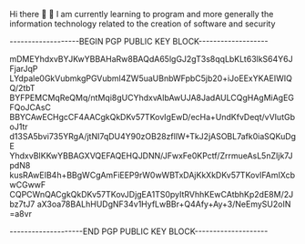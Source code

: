 Hi there 👋
🌱 I am currently learning to program and more generally the information technology related to the creation of software and security

-------------------BEGIN PGP PUBLIC KEY BLOCK-------------------

mDMEYhdxvBYJKwYBBAHaRw8BAQdA65lgGJ2gT3s8qqLbKLt63lkS64Y6JFjarJqP
LYdpale0GkVubmkgPGVubml4ZW5uaUBnbWFpbC5jb20+iJoEExYKAEIWIQQ/2tbT
BYFPEMCMqReQMq/ntMqi8gUCYhdxvAIbAwUJA8JadAULCQgHAgMiAgEGFQoJCAsC
BBYCAwECHgcCF4AACgkQkDKv57TKovIgEwD/ecHa+UndKfvDeqt/vVIutGboJ1tr
d13SA5bvi735YRgA/jtNI7qDU4Y90zOB28zfllW+TkJ2jASOBL7afk0iaSQKuDgE
YhdxvBIKKwYBBAGXVQEFAQEHQJDNN/JFwxFe0KPctf/ZrrmueAsL5nZIjk7JpdN8
kusRAwEIB4h+BBgWCgAmFiEEP9rW0wWBTxDAjKkXkDKv57TKovIFAmIXcbwCGwwF
CQPCWnQACgkQkDKv57TKovJDjgEA1TS0pyItRVhhKEwCAtbhKp2dE8M/2Jbz7tJ7
aX3oa78BALhHUDgNF34v1HyfLwBBr+Q4Afy+Ay+3/NeEmySU2oIN
=a8vr

--------------------END PGP PUBLIC KEY BLOCK--------------------
